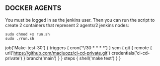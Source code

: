 <h2>DOCKER AGENTS</h2>
You must be logged in as the jenkins user. Then you can run the script to create 2 containers that represent 2 agents/2 jenkins nodes:  

    sudo chmod +x run.sh
    sudo ./run.sh


job('Make-test-30') {
    triggers {
      cron('*/30 * * * *')
    }
    scm {
        git {
            remote {
                url('https://github.com/maciuozz/ci-cd-private.git')
                credentials('ci-cd-private')
            }
            branch('main')
        }
    }
    steps {
        shell('make test')
    }
}
